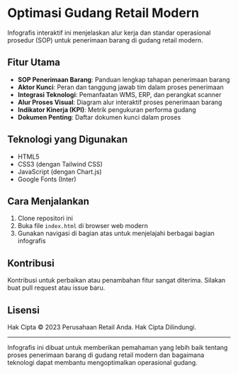 # Optimasi Gudang Retail Modern

Infografis interaktif ini menjelaskan alur kerja dan standar operasional prosedur (SOP) untuk penerimaan barang di gudang retail modern.

## Fitur Utama

- **SOP Penerimaan Barang**: Panduan lengkap tahapan penerimaan barang
- **Aktor Kunci**: Peran dan tanggung jawab tim dalam proses penerimaan
- **Integrasi Teknologi**: Pemanfaatan WMS, ERP, dan perangkat scanner
- **Alur Proses Visual**: Diagram alur interaktif proses penerimaan barang
- **Indikator Kinerja (KPI)**: Metrik pengukuran performa gudang
- **Dokumen Penting**: Daftar dokumen kunci dalam proses

## Teknologi yang Digunakan

- HTML5
- CSS3 (dengan Tailwind CSS)
- JavaScript (dengan Chart.js)
- Google Fonts (Inter)

## Cara Menjalankan

1. Clone repositori ini
2. Buka file `index.html` di browser web modern
3. Gunakan navigasi di bagian atas untuk menjelajahi berbagai bagian infografis

## Kontribusi

Kontribusi untuk perbaikan atau penambahan fitur sangat diterima. Silakan buat pull request atau issue baru.

## Lisensi

Hak Cipta © 2023 Perusahaan Retail Anda. Hak Cipta Dilindungi.

---

Infografis ini dibuat untuk memberikan pemahaman yang lebih baik tentang proses penerimaan barang di gudang retail modern dan bagaimana teknologi dapat membantu mengoptimalkan operasional gudang.
